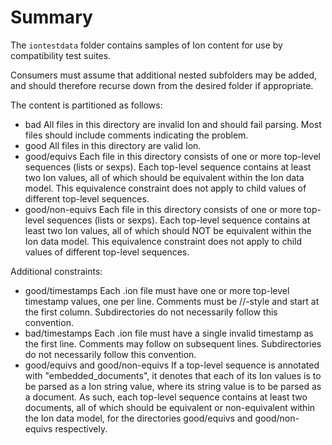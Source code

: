 # Summary
The `iontestdata` folder contains samples of Ion content for use by compatibility test
suites.

Consumers must assume that additional nested subfolders may be added, and
should therefore recurse down from the desired folder if appropriate.

The content is partitioned as follows:

  * bad
      All files in this directory are invalid Ion and should fail parsing.
      Most files should include comments indicating the problem.
  * good
      All files in this directory are valid Ion.
  * good/equivs
      Each file in this directory consists of one or more top-level sequences
      (lists or sexps). Each top-level sequence contains at least two Ion
      values, all of which should be equivalent within the Ion data model.
      This equivalence constraint does not apply to child values of different
      top-level sequences.
  * good/non-equivs
      Each file in this directory consists of one or more top-level sequences
      (lists or sexps). Each top-level sequence contains at least two Ion
      values, all of which should NOT be equivalent within the Ion data model.
      This equivalence constraint does not apply to child values of different
      top-level sequences.

Additional constraints:

  * good/timestamps
      Each .ion file must have one or more top-level timestamp values,
      one per line.
      Comments must be //-style and start at the first column.
      Subdirectories do not necessarily follow this convention.
  * bad/timestamps
      Each .ion file must have a single invalid timestamp as the first line.
      Comments may follow on subsequent lines.
      Subdirectories do not necessarily follow this convention.
  * good/equivs and good/non-equivs
      If a top-level sequence is annotated with "embedded_documents", it denotes
      that each of its Ion values is to be parsed as a Ion string value, where
      its string value is to be parsed as a document.
      As such, each top-level sequence contains at least two documents, all of
      which should be equivalent or non-equivalent within the Ion data model,
      for the directories good/equivs and good/non-equivs respectively.
